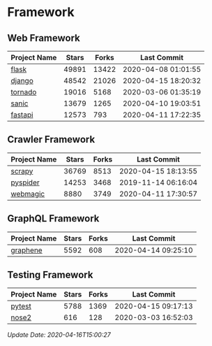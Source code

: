 # Framework

## Web Framework

| Project Name | Stars | Forks | Last Commit |
| ------------ | ----- | ----- | ----------- |
| [flask](https://github.com/pallets/flask) | 49891 | 13422 | 2020-04-08 01:01:55 |
| [django](https://github.com/django/django) | 48542 | 21026 | 2020-04-15 18:20:32 |
| [tornado](https://github.com/tornadoweb/tornado) | 19016 | 5168 | 2020-03-06 01:35:19 |
| [sanic](https://github.com/huge-success/sanic) | 13679 | 1265 | 2020-04-10 19:03:51 |
| [fastapi](https://github.com/tiangolo/fastapi) | 12573 | 793 | 2020-04-11 17:22:35 |

## Crawler Framework

| Project Name | Stars | Forks | Last Commit |
| ------------ | ----- | ----- | ----------- |
| [scrapy](https://github.com/scrapy/scrapy) | 36769 | 8513 | 2020-04-15 18:13:55 |
| [pyspider](https://github.com/binux/pyspider) | 14253 | 3468 | 2019-11-14 06:16:04 |
| [webmagic](https://github.com/code4craft/webmagic) | 8880 | 3749 | 2020-04-11 17:30:57 |

## GraphQL Framework

| Project Name | Stars | Forks | Last Commit |
| ------------ | ----- | ----- | ----------- |
| [graphene](https://github.com/graphql-python/graphene) | 5592 | 608 | 2020-04-14 09:25:10 |

## Testing Framework

| Project Name | Stars | Forks | Last Commit |
| ------------ | ----- | ----- | ----------- |
| [pytest](https://github.com/pytest-dev/pytest) | 5788 | 1369 | 2020-04-15 09:17:13 |
| [nose2](https://github.com/nose-devs/nose2) | 616 | 128 | 2020-03-03 16:52:03 |

*Update Date: 2020-04-16T15:00:27*
